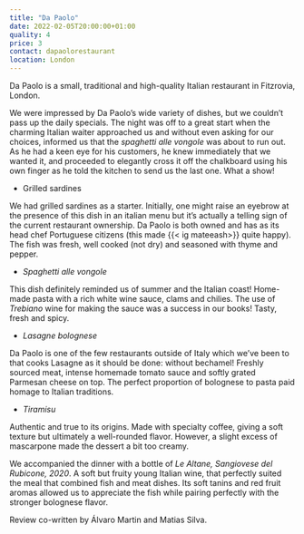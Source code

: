 ```yaml
---
title: "Da Paolo"
date: 2022-02-05T20:00:00+01:00
quality: 4
price: 3
contact: dapaolorestaurant
location: London
---
```


Da Paolo is a small, traditional and high-quality Italian restaurant in Fitzrovia, London. 

<!--more-->

We were impressed by Da Paolo’s wide variety of dishes, but we couldn’t pass up the daily specials. The night was off to a great start when the charming Italian waiter approached us and without even asking for our choices, informed us that the *spaghetti alle vongole* was about to run out. As he had a keen eye for his customers, he knew immediately that we wanted it, and proceeded to elegantly cross it off the chalkboard using his own finger as he told the kitchen to send us the last one. What a show! 

* Grilled sardines

We had grilled sardines as a starter. Initially, one might raise an eyebrow at the presence of this dish in an italian menu but it’s actually a telling sign of the current restaurant ownership. Da Paolo is both owned and has as its head chef Portuguese citizens (this made {{< ig mateeash>}} quite happy). The fish was fresh, well cooked (not dry) and seasoned with thyme and pepper. 

* *Spaghetti alle vongole*

This dish definitely reminded us of summer and the Italian coast! Home-made pasta with a rich white wine sauce, clams and chilies. The use of *Trebiano* wine for making the sauce was a success in our books! Tasty, fresh and spicy. 

* *Lasagne bolognese*

Da Paolo is one of the few restaurants outside of Italy which we’ve been to that cooks Lasagne as it should be done: without bechamel! Freshly sourced meat, intense homemade tomato sauce and softly grated Parmesan cheese on top. The perfect proportion of bolognese to pasta paid homage to Italian traditions. 

* *Tiramisu*

Authentic and true to its origins. Made with specialty coffee, giving a soft texture but ultimately a well-rounded flavor. However, a slight excess of mascarpone made the dessert a bit too creamy. 

We accompanied the dinner with a bottle of *Le Altane, Sangiovese del Rubicone, 2020*. A soft but fruity young Italian wine, that perfectly suited the meal that combined fish and meat dishes. Its soft tanins and red fruit aromas allowed us to appreciate the fish while pairing perfectly with the stronger bolognese flavor.

Review co-written by Álvaro Martin and Matias Silva.

